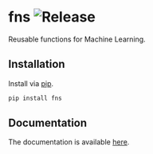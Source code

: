 # fns ![Release](https://github.com/amitness/fns/workflows/Release/badge.svg)
Reusable functions for Machine Learning.


## Installation
Install via [pip](https://pypi.org/project/fns).

```bash
pip install fns
```

## Documentation
The documentation is available [here](https://amitness.com/fns/).